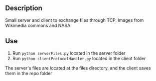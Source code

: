 ## Description
Small server and client to exchange files through TCP. Images from Wikimedia commons and NASA.

## Use
1. Run `python serverFiles.py` located in the server folder
2. Run `python clientProtocolHandler.py` located in the client folder

The server's files are located at the files directory, and the client saves them in the repo folder
